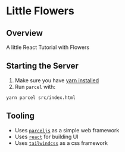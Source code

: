 # Little Flowers

## Overview

A little React Tutorial with Flowers

## Starting the Server
1. Make sure you have [yarn installed](https://classic.yarnpkg.com/lang/en/docs/install/)
2. Run `parcel` with:
```
yarn parcel src/index.html
```

## Tooling
* Uses [`parceljs`](https://parceljs.org/) as a simple web framework
* Uses [`react`](https://react.dev/) for building UI
* Uses [`tailwindcss`](https://tailwindcss.com/) as a css framework
